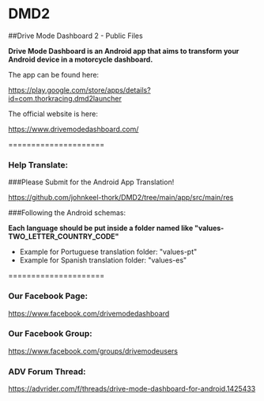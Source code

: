 # DMD2
##Drive Mode Dashboard 2 - Public Files

**Drive Mode Dashboard is an Android app that aims to transform your Android device in a motorcycle dashboard.**


The app can be found here:

https://play.google.com/store/apps/details?id=com.thorkracing.dmd2launcher


The official website is here:

https://www.drivemodedashboard.com/


=====================


### Help Translate:
###Please Submit for the Android App Translation!

https://github.com/johnkeel-thork/DMD2/tree/main/app/src/main/res


###Following the Android schemas:

**Each language should be put inside a folder named like "values-TWO_LETTER_COUNTRY_CODE"**

- Example for Portuguese translation folder: "values-pt"
- Example for Spanish translation folder: "values-es"


=====================


### Our Facebook Page:
https://www.facebook.com/drivemodedashboard


### Our Facebook Group:
https://www.facebook.com/groups/drivemodeusers

    
### ADV Forum Thread:
https://advrider.com/f/threads/drive-mode-dashboard-for-android.1425433

